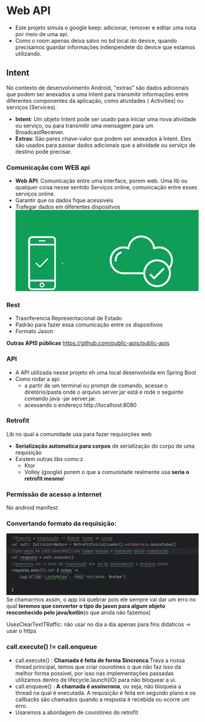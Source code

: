 # Web API

- Este projeto simula o google keep: adicionar, remover e editar uma nota por meio de uma api.
- Como o room apenas deixa salvo no bd local do device, quando precisamos guardar informações
  indenpendete do device que estamos utilizando.

## Intent

No contexto de desenvolvimento Android, "extras" são dados adicionais que podem ser anexados a uma
Intent para transmitir informações entre diferentes componentes da aplicação, como atividades (
Activities) ou serviços (Services).

- **Intent**: Um objeto Intent pode ser usado para iniciar uma nova atividade ou serviço, ou para
  transmitir uma mensagem para um BroadcastReceiver.
- **Extras**: São pares chave-valor que podem ser anexados à Intent. Eles são usados para passar
  dados
  adicionais que a atividade ou serviço de destino pode precisar.

### Comunicação com WEB api

- **Web API**: Comunicação entre uma interface, porem web. Uma lib ou qualquer coisa nesse sentido
  Serviços online, comunicação entre esses serviços online.
- Garantir que os dados fique acessiveis
- Trafegar dados em diferentes dispositvos
  ![img.png](img.png)

### Rest

- Trasnferencia Representacional de Estado
- Padrão para fazer essa comunicação entre os dispositivos
- Formato Jason

**Outras APIS públicas** https://github.com/public-apis/public-apis

### API

- A API utilizada nesse projeto eh uma local desenvolvida em Spring Boot
- Como rodar a api:
    - a partir de um terminal ou prompt de comando, acesse o diretório/pasta onde o arquivo
      server.jar está e rode o seguinte comando java -jar server.jar.
    - acessando o endereço http://localhost:8080

### Retrofit

Lib no qual a comunidade usa para fazer requisições web

- **Serialização automatica para corpos** de serialização do corpo de uma requisição
- Existem outras libs como:z
    - Ktor
    - Volley (google)
      porem o que a comunidade realmente usa **seria o retrofit mesmo**!

### Permissão de acesso a internet

No android manifest:
<uses-permission android:name="android.permission.INTERNET" />

### Convertando formato da requisição:

![img_1.png](img_1.png)
Se chamarmos assim, o app irá quebrar pois ele sempre vai dar um erro no qual **teremos que
converter o tipo do jason para algum objeto reoconhecido pelo java/kotlin**(o que ainda não fazemos)

UsesClearTextTRaffic: não usar no dia a dia apenas para fins didaticos -> usar o https

### call.execute() != call.enqueue

- call.execute() : **Chamada é feita de forma Sincronca**.Trava a nossa thread principal, temos que
  criar courotines o que não faz isso da melhor forma possivel, por isso nas implementações passadas
  utilizamos dentro de lifecycle.launch(IO) para não bloquear a ui.
- call.enqueue() :  **A chamada é assíncrona**, ou seja, não bloqueia a thread na qual é executada. A
  requisição é feita em segundo plano e os callbacks são chamados quando a resposta é recebida ou
  ocorre um erro.
- Usaremos a abordagem de courotines do retrofit
